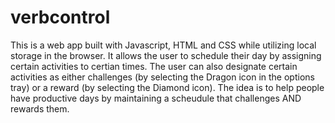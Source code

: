 # verbcontrol
This is a web app built with Javascript, HTML and CSS while utilizing local storage in the browser. It allows the user to schedule their day by assigning certain activities to certian times. The user can also designate certain activities as either challenges (by selecting the Dragon icon in the options tray) or a reward (by selecting the Diamond icon). The idea is to help people have productive days by maintaining a scheudule that challenges AND rewards them.

